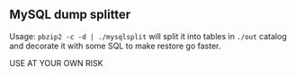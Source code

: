 ## MySQL dump splitter

Usage: `pbzip2 -c -d | ./mysqlsplit` will split it into tables in `./out` catalog and decorate it with some SQL to make restore go faster.


USE AT YOUR OWN RISK
